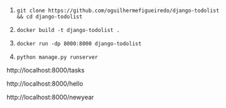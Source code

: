 1. ``git clone https://github.com/oguilhermefigueiredo/django-todolist && cd django-todolist``

2. ``docker build -t django-todolist .``

3. ``docker run -dp 8000:8000 django-todolist``

4. ``python manage.py runserver``

http://localhost:8000/tasks

http://localhost:8000/hello

http://localhost:8000/newyear


